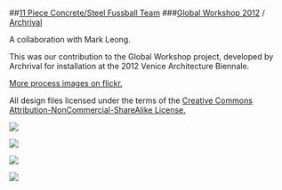 ##[11 Piece Concrete/Steel Fussball Team](http://www.tiago.co.nz/fussball.html)
###[Global Workshop 2012](http://www.archrival.org/global-workshop.html) / [Archrival](http://www.archrival.org/)

A collaboration with Mark Leong.

This was our contribution to the Global Workshop project, developed by Archrival for installation at the 2012 Venice Architecture Biennale.

[More process images on flickr.](http://www.flickr.com/photos/26287403@N06/sets/72157635414091902/)

All design files licensed under the terms of the [Creative Commons Attribution-NonCommercial-ShareAlike License.](http://creativecommons.org/licenses/by-nc-sa/3.0/legalcode)

![](http://i.creativecommons.org/l/by-nc-sa/3.0/88x31.png)

![](http://farm6.staticflickr.com/5445/9689923848_a1d02c0bbb_c.jpg)

![](http://farm8.staticflickr.com/7450/9689929680_cdd0289cf1_c.jpg)

![](http://farm4.staticflickr.com/3689/9702170368_daa24bc89d_c.jpg)